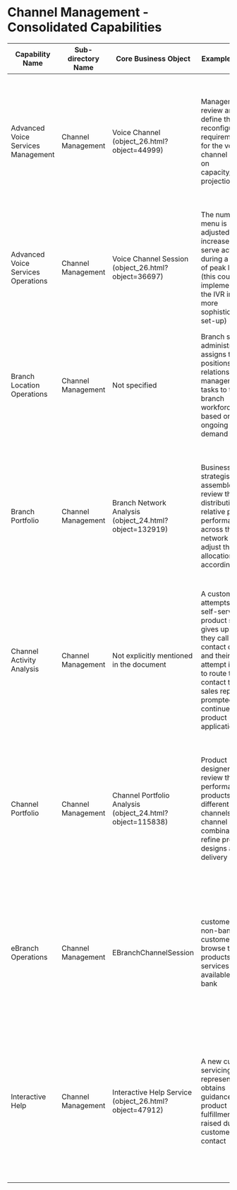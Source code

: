 # Channel Management - Consolidated Capabilities

| Capability Name | Sub-directory Name | Core Business Object | Example of Use | Executive Summary | Key Features |
|---|---|---|---|---|---|
| Advanced Voice Services Management | Channel Management | Voice Channel (object_26.html?object=44999) | Management review and define the reconfiguration requirements for the voice channel based on capacity/volume projections | Oversee the configuration and operation of the voice channel facilities | Determine the required voice channel platform configuration; Oversee platform upgrades and maintenance; Track service availability and troubleshoot major production issues |
| Advanced Voice Services Operations | Channel Management | Voice Channel Session (object_26.html?object=36697) | The numeric menu is adjusted to increase self-serve activity during a period of peak loading (this could be implemented in the IVR in a more sophisticated set-up) | This service domain operates the telephone channel infrastructure, including the IVR and any other automated devices as appropriate. This includes handling default routing rules and intra-day/session adjustments to deal with peak load or other operational variations | Handle in-bound customer voice contacts; Provide out bound voice connections voice; Handle service issue reporting and resolution |
| Branch Location Operations | Channel Management | Not specified | Branch staff administration assigns teller positions and relationship management tasks to the branch workforce based on ongoing demand | The day to day administration of branch activity, including teller assignment and cash handling oversight | Staff assignments; Cash and non-cash movements within the branch; Safe custody service operation; Location security operations |
| Branch Portfolio | Channel Management | Branch Network Analysis (object_24.html?object=132919) | Business strategists assemble and review the distribution and relative product performance across the network and adjust the allocation accordingly | Evaluate coverage and relative performance of branches. Optimize product allocation and marketing activity across the available branch network | Branch network analysis and evaluation; Product allocation optimization; Marketing activity optimization across branch network; Performance comparison and coverage assessment |
| Channel Activity Analysis | Channel Management | Not explicitly mentioned in the document | A customer attempts to self-serve a product sale but gives up. Later they call the contact center and their recent attempt is used to route the contact to a sales rep who is prompted to continue the product application | This service domain tracks and analyzes channel activity to support relationship development, to detect unwanted behavior, possible fraud, and to constrain channel use as necessary (for example tracking usage frequency and cumulative transaction amounts within a period) | Analyze activity for potential customer fraud; Analyze activity for potential merchant fraud; Analyze activity for relationship development; Detect device errors and 'bot' access attempts |
| Channel Portfolio | Channel Management | Channel Portfolio Analysis (object_24.html?object=115838) | Product designers review the performance of products over different channels and channel combinations to refine product designs and delivery | Evaluate the coverage and relative performance of different channels with respect to the blend of service and product activity. Optimize channel use to minimize costs and enhance customer experience | Channel coverage evaluation; Performance analysis across different channels; Channel optimization for cost minimization; Customer experience enhancement through channel optimization |
| eBranch Operations | Channel Management | EBranchChannelSession | customers and non-bank customers browse the products and services available at the bank | This service domain operates the bank's on-line web based electronic branch capabilities - controlling access and load balancing across available communications and processing resources to optimize performance/availability | Operate the bank's e-branch internet platform; Support access to the bank's public website; Support customer registration and log-in services; Route customer contacts for servicing |
| Interactive Help | Channel Management | Interactive Help Service (object_26.html?object=47912) | A new customer servicing representative obtains guidance for a product fulfillment issue raised during a customer contact | Operate the automated facility that provides interactive context sensitive servicing guidance to employees and self-serve customers | Maintain context specific guidance; Select and present context specific guidance; Refine guidance selection criteria; Capture feedback with regard to guidance coverage and usability/quality |
